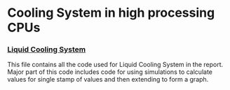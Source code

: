  # Cooling System in high processing CPUs

### [Liquid Cooling System](./LiquidCoolingGraphs.mlx)
This file contains all the code used for Liquid Cooling System in the report.
Major part of this code includes code for using simulations to calculate values for single stamp of values and then extending to form a graph.
